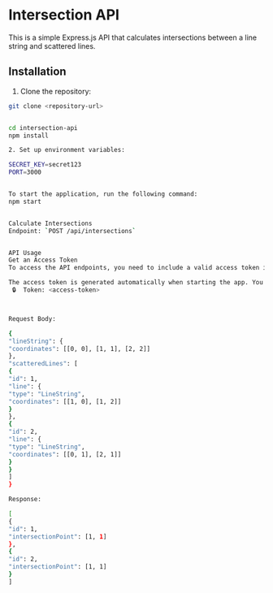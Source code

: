 # Intersection API

This is a simple Express.js API that calculates intersections between a line string and scattered lines.

## Installation

1. Clone the repository:

```bash
git clone <repository-url>


cd intersection-api
npm install

2. Set up environment variables:

SECRET_KEY=secret123
PORT=3000


To start the application, run the following command:
npm start


Calculate Intersections
Endpoint: `POST /api/intersections`


API Usage
Get an Access Token
To access the API endpoints, you need to include a valid access token in the request header.

The access token is generated automatically when starting the app. You can find the generated access token in the console output when the server starts. It will be printed as token:
 🔒  Token: <access-token>



Request Body:

{
"lineString": {
"coordinates": [[0, 0], [1, 1], [2, 2]]
},
"scatteredLines": [
{
"id": 1,
"line": {
"type": "LineString",
"coordinates": [[1, 0], [1, 2]]
}
},
{
"id": 2,
"line": {
"type": "LineString",
"coordinates": [[0, 1], [2, 1]]
}
}
]
}

Response:

[
{
"id": 1,
"intersectionPoint": [1, 1]
},
{
"id": 2,
"intersectionPoint": [1, 1]
}
]


```
